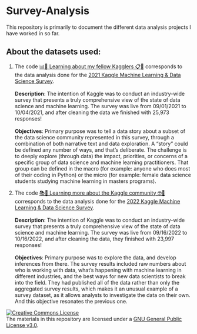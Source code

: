 # Survey-Analysis

This repository is primarily to document the different data analysis projects I have worked in so far.


## About the datasets used:

1. The code [📊📝 Learning about my fellow Kagglers 📋🤯](https://github.com/booktrackerGirl/Survey-Analysis/blob/main/learning-about-my-fellow-kagglers.ipynb) corresponds to the data analysis done for the [2021 Kaggle Machine Learning & Data Science Survey](https://www.kaggle.com/competitions/kaggle-survey-2021). <br><br>
<b>Description</b>: The intention of Kaggle was to conduct an industry-wide survey that presents a truly comprehensive view of the state of data science and machine learning. The survey was live from 09/01/2021 to 10/04/2021, and after cleaning the data we finished with 25,973 responses! <br><br>
<b>Objectives</b>: Primary purpose was to tell a data story about a subset of the data science community represented in this survey, through a combination of both narrative text and data exploration. A “story” could be defined any number of ways, and that’s deliberate. The challenge is to deeply explore (through data) the impact, priorities, or concerns of a specific group of data science and machine learning practitioners. That group can be defined in the macro (for example: anyone who does most of their coding in Python) or the micro (for example: female data science students studying machine learning in masters programs).

2. The code [📚🤯 Learning more about the Kaggle community 🤓🔖](https://github.com/booktrackerGirl/Survey-Analysis/blob/main/learning-more-about-the-kaggle-community.ipynb) corresponds to the data analysis done for the [2022 Kaggle Machine Learning & Data Science Survey](https://www.kaggle.com/competitions/kaggle-survey-2022/). <br><br>
<b>Description</b>: The intention of Kaggle was to conduct an industry-wide survey that presents a truly comprehensive view of the state of data science and machine learning. The survey was live from 09/16/2022 to 10/16/2022, and after cleaning the data, they finished with 23,997 responses!<br><br>
<b>Objectives</b>: Primary purpose was to explore the data, and develop inferences from there. The survey results included raw numbers about who is working with data, what’s happening with machine learning in different industries, and the best ways for new data scientists to break into the field. They had published all of the data rather than only the aggregated survey results, which makes it an unusual example of a survey dataset, as it allows analysts to investigate the data on their own. And this objective resonates the previous one.


<a rel="license" href="https://www.gnu.org/licenses/gpl-3.0.html"><img alt="Creative Commons License" style="border-width:0" src="https://i.creativecommons.org/l/by-nc-sa/4.0/88x31.png" /></a><br />The materials in this repository are licensed under a <a rel="license" href="https://www.gnu.org/licenses/gpl-3.0.html">GNU General Public License v3.0</a>.
